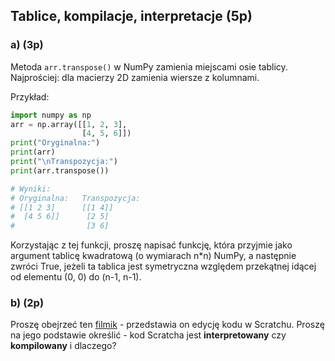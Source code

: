 ## Tablice, kompilacje, interpretacje (5p)
### a) (3p)
Metoda `arr.transpose()` w NumPy zamienia miejscami osie tablicy. Najprościej: dla macierzy 2D zamienia wiersze z kolumnami.

Przykład:
```py
import numpy as np
arr = np.array([[1, 2, 3],
                [4, 5, 6]])
print("Oryginalna:")
print(arr)
print("\nTranspozycja:")
print(arr.transpose())

# Wyniki:       
# Oryginalna:   Transpozycja:
# [[1 2 3]      [[1 4]]
#  [4 5 6]]      [2 5]
#                [3 6]
```
Korzystając z tej funkcji, proszę napisać funkcję, która przyjmie jako argument tablicę kwadratową (o wymiarach n*n) NumPy, a następnie zwróci True, jeżeli ta tablica jest symetryczna względem przekątnej idącej od elementu (0, 0) do (n-1, n-1).


### b) (2p)
Proszę obejrzeć ten [filmik](https://youtu.be/e2cMJmK2Gyg) - przedstawia on edycję kodu w Scratchu. Proszę na jego podstawie określić - kod Scratcha jest **interpretowany** czy **kompilowany** i dlaczego?
